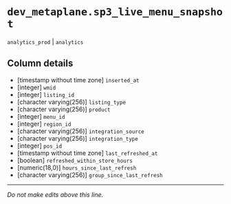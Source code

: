 # `dev_metaplane.sp3_live_menu_snapshot`
`analytics_prod` | `analytics`

## Column details
* [timestamp without time zone] `inserted_at`
* [integer]   `wmid`
* [integer]   `listing_id`
* [character varying(256)] `listing_type`
* [character varying(256)] `product`
* [integer]   `menu_id`
* [integer]   `region_id`
* [character varying(256)] `integration_source`
* [character varying(256)] `integration_type`
* [integer]   `pos_id`
* [timestamp without time zone] `last_refreshed_at`
* [boolean]   `refreshed_within_store_hours`
* [numeric(18,0)] `hours_since_last_refresh`
* [character varying(256)] `group_since_last_refresh`

-------------------------------------------------------------------------------
*Do not make edits above this line.*
